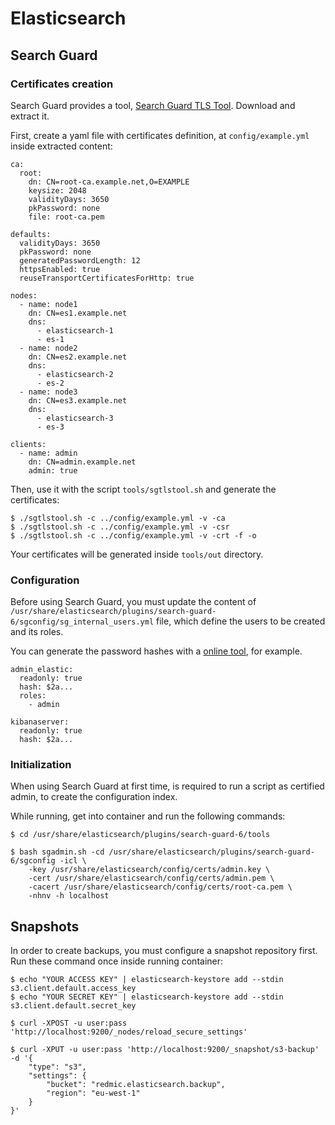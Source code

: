 # Elasticsearch

## Search Guard

### Certificates creation

Search Guard provides a tool, [Search Guard TLS Tool](https://search.maven.org/search?q=a:search-guard-tlstool). Download and extract it.

First, create a yaml file with certificates definition, at `config/example.yml` inside extracted content:

```
ca:
  root:
    dn: CN=root-ca.example.net,O=EXAMPLE
    keysize: 2048
    validityDays: 3650
    pkPassword: none
    file: root-ca.pem

defaults:
  validityDays: 3650
  pkPassword: none
  generatedPasswordLength: 12
  httpsEnabled: true
  reuseTransportCertificatesForHttp: true

nodes:
  - name: node1
    dn: CN=es1.example.net
    dns:
      - elasticsearch-1
      - es-1
  - name: node2
    dn: CN=es2.example.net
    dns:
      - elasticsearch-2
      - es-2
  - name: node3
    dn: CN=es3.example.net
    dns:
      - elasticsearch-3
      - es-3

clients:
  - name: admin
    dn: CN=admin.example.net
    admin: true
```

Then, use it with the script `tools/sgtlstool.sh` and generate the certificates:

```
$ ./sgtlstool.sh -c ../config/example.yml -v -ca
$ ./sgtlstool.sh -c ../config/example.yml -v -csr
$ ./sgtlstool.sh -c ../config/example.yml -v -crt -f -o
```

Your certificates will be generated inside `tools/out` directory.

### Configuration

Before using Search Guard, you must update the content of `/usr/share/elasticsearch/plugins/search-guard-6/sgconfig/sg_internal_users.yml` file, which define the users to be created and its roles.

You can generate the password hashes with a [online tool](https://8gwifi.org/bccrypt.jsp), for example.

```
admin_elastic:
  readonly: true
  hash: $2a...
  roles:
    - admin

kibanaserver:
  readonly: true
  hash: $2a...
```

### Initialization

When using Search Guard at first time, is required to run a script as certified admin, to create the configuration index.

While running, get into container and run the following commands:

```
$ cd /usr/share/elasticsearch/plugins/search-guard-6/tools

$ bash sgadmin.sh -cd /usr/share/elasticsearch/plugins/search-guard-6/sgconfig -icl \
	-key /usr/share/elasticsearch/config/certs/admin.key \
	-cert /usr/share/elasticsearch/config/certs/admin.pem \
	-cacert /usr/share/elasticsearch/config/certs/root-ca.pem \
	-nhnv -h localhost
```

## Snapshots

In order to create backups, you must configure a snapshot repository first. Run these command once inside running container:

```
$ echo "YOUR ACCESS KEY" | elasticsearch-keystore add --stdin s3.client.default.access_key
$ echo "YOUR SECRET KEY" | elasticsearch-keystore add --stdin s3.client.default.secret_key

$ curl -XPOST -u user:pass 'http://localhost:9200/_nodes/reload_secure_settings'

$ curl -XPUT -u user:pass 'http://localhost:9200/_snapshot/s3-backup' -d '{
	"type": "s3",
	"settings": {
		"bucket": "redmic.elasticsearch.backup",
		"region": "eu-west-1"
	}
}'
```
